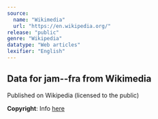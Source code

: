 ```yaml
---
source:
  name: "Wikimedia"
  url: "https://en.wikipedia.org/"
release: "public"
genre: "Wikipedia"
datatype: "Web articles"
lexifier: "English"
---
```


## Data for jam--fra from Wikimedia

Published on Wikipedia (licensed to the public)

**Copyright**: Info [here](https://en.wikipedia.org/wiki/Wikipedia:Copyrights)
